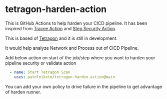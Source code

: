 # tetragon-harden-action

This is GitHub Actions to help harden your CICD pipeline. It has been inspired from [Tracee Action](https://github.com/aquasecurity/tracee-action) and [Step Security Action](https://www.stepsecurity.io/).

This is based of [Tetragon](https://github.com/cilium/tetragon) and it is still in development.

It would help analyze Network and Process out of CICD Pipeline.

Add below action on start of the job/step where you want to harden your pipeline security or validate action
```yaml
  - name: Start Tetragon Scan
    uses: patelniketm/tetragon-harden-action@main         
```

You can add your own policy to drive failure in the pipeline to get advantage of harden runner.